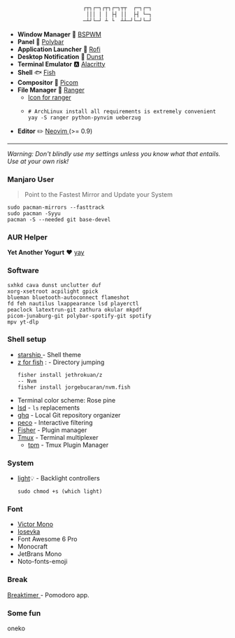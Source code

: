 <div align="center">

```css

┌┬┐┌─┐┌┬┐┌─┐┬┬  ┌─┐┌─┐
 │││ │ │ ├┤ ││  ├┤ └─┐
─┴┘└─┘ ┴ └  ┴┴─┘└─┘└─┘

```

</div>

- **Window Manager** :bento: [ BSPWM ](https://github.com/baskerville/bspwm)
- **Panel** :blossom: [ Polybar ](https://github.com/polybar/polybar)
- **Application Launcher** :rocket: [ Rofi ](https://github.com/davatorium/rofi)
- **Desktop Notification** :herb: [Dunst](https://github.com/dunst-project/dunst)
- **Terminal Emulator** :a: [ Alacritty ](https://github.com/alacritty/alacritty)
- **Shell** 🐟 [ Fish ](https://github.com/fish-shell/fish-shell)
- **Compositor** :shaved_ice: [Picom](https://github.com/yshui/picom)
- **File Manager** :flower_playing_cards: [ Ranger ](https://github.com/ranger/ranger)
  - [Icon for ranger](https://github.com/alexanderjeurissen/ranger_devicons)
  - ```
    # ArchLinux install all requirements is extremely convenient
    yay -S ranger python-pynvim ueberzug
    ```
- **Editor** :pencil2: [ Neovim ](https://github.com/neovim/neovim) (>= 0.9)

---

_Warning: Don't blindly use my settings unless you know what that entails. Use at your own risk!_

### Manjaro User

> Point to the Fastest Mirror and Update your System

```
sudo pacman-mirrors --fasttrack
sudo pacman -Syyu
pacman -S --needed git base-devel
```

### AUR Helper

**Yet Another Yogurt** :heart: [yay](https://github.com/Jguer/yay)

### Software

```
sxhkd cava dunst unclutter duf
xorg-xsetroot acpilight gpick
blueman bluetooth-autoconnect flameshot
fd feh nautilus lxappearance lsd playerctl
peaclock latextrun-git zathura okular mkpdf
picom-junaburg-git polybar-spotify-git spotify
mpv yt-dlp
```

### Shell setup

- [ starship ](https://starship.rs/) - Shell theme
- [z for fish](https://github.com/jethrokuan/z) : - Directory jumping
  ```
  fisher install jethrokuan/z
  -- Nvm 
  fisher install jorgebucaran/nvm.fish
  ```
- Terminal color scheme: Rose pine
- [lsd](https://github.com/Peltoche/lsd) - `ls` replacements
- [ghq](https://github.com/x-motemen/ghq) - Local Git repository organizer
- [peco](https://github.com/peco/peco) - Interactive filtering
- [Fisher](https://github.com/jorgebucaran/fisher) - Plugin manager
- [Tmux](https://github.com/tmux/tmux) - Terminal multiplexer
  - [tpm](https://github.com/tmux-plugins/tpm) - Tmux Plugin Manager

### System

- [light](https://archlinux.org/packages/community/x86_64/light/):bulb: - Backlight controllers

  ```
  sudo chmod +s (which light)
  ```

### Font

- [ Victor Mono ](https://rubjo.github.io/victor-mono/)
- [ Iosevka ](https://github.com/be5invis/Iosevka)
- Font Awesome 6 Pro
- Monocraft
- JetBrans Mono
- Noto-fonts-emoji

### Break

[ Breaktimer ](https://breaktimer.app/) - Pomodoro app.

### Some fun
oneko
